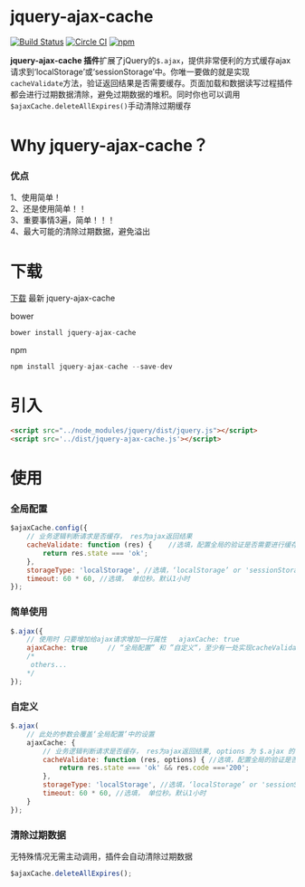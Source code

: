 # jquery-ajax-cache
[![Build Status](https://travis-ci.org/WQTeam/jquery-ajax-cache.svg)](https://travis-ci.org/WQTeam/jquery-ajax-cache)
[![Circle CI](https://circleci.com/gh/WQTeam/jquery-ajax-cache.svg?style=svg)](https://circleci.com/gh/WQTeam/jquery-ajax-cache)
[![npm](https://img.shields.io/npm/dt/jquery-ajax-cache.svg)](https://www.npmjs.com/package/jquery-ajax-cache)

<b>jquery-ajax-cache 插件</b>扩展了jQuery的`$.ajax`，提供非常便利的方式缓存ajax请求到‘localStorage’或‘sessionStorage’中。你唯一要做的就是实现`cacheValidate`方法，验证返回结果是否需要缓存。页面加载和数据读写过程插件都会进行过期数据清除，避免过期数据的堆积。同时你也可以调用`$ajaxCache.deleteAllExpires()`手动清除过期缓存


# Why jquery-ajax-cache？
### 优点  

1、使用简单！  
2、还是使用简单！！  
3、重要事情3遍，简单！！！  
4、最大可能的清除过期数据，避免溢出  

# 下载
[下载](https://github.com/WQTeam/jquery-ajax-cache/releases) 最新 jquery-ajax-cache

bower
```javascript
bower install jquery-ajax-cache
```
npm
```javascript
npm install jquery-ajax-cache --save-dev
```


# 引入
```html
<script src="../node_modules/jquery/dist/jquery.js"></script>
<script src='../dist/jquery-ajax-cache.js'></script>
```

# 使用

### 全局配置
```javascript
$ajaxCache.config({
    // 业务逻辑判断请求是否缓存， res为ajax返回结果
    cacheValidate: function (res) {    //选填，配置全局的验证是否需要进行缓存的方法,“全局配置” 和 ”自定义“，至少有一处实现cacheValidate方法
        return res.state === 'ok';
    },
    storageType: 'localStorage', //选填，‘localStorage’ or 'sessionStorage', 默认‘localStorage’
    timeout: 60 * 60, //选填， 单位秒。默认1小时
});
```

### 简单使用
```javascript
$.ajax({
    // 使用时 只要增加给ajax请求增加一行属性   ajaxCache: true
    ajaxCache: true     // “全局配置” 和 ”自定义“，至少有一处实现cacheValidate方法
    /*
     others...
    */
});
```

### 自定义
```javascript
$.ajax(
    // 此处的参数会覆盖‘全局配置’中的设置
    ajaxCache: {
        // 业务逻辑判断请求是否缓存， res为ajax返回结果, options 为 $.ajax 的参数
        cacheValidate: function (res, options) { //选填，配置全局的验证是否需要进行缓存的方法, “全局配置” 和 ”自定义“，至少有一处实现cacheValidate方法
            return res.state === 'ok' && res.code ==='200';
        },
        storageType: 'localStorage', //选填，‘localStorage’ or 'sessionStorage', 默认‘localStorage’
        timeout: 60 * 60, //选填， 单位秒。默认1小时
    }
});
```
### 清除过期数据
无特殊情况无需主动调用，插件会自动清除过期数据

```javascript
$ajaxCache.deleteAllExpires();
```

